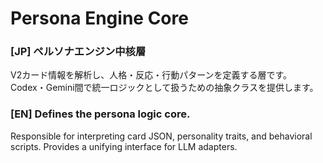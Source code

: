 # Persona Engine Core
### [JP] ペルソナエンジン中核層
V2カード情報を解析し、人格・反応・行動パターンを定義する層です。
Codex・Gemini間で統一ロジックとして扱うための抽象クラスを提供します。

### [EN] Defines the persona logic core.
Responsible for interpreting card JSON, personality traits, and behavioral scripts.
Provides a unifying interface for LLM adapters.
